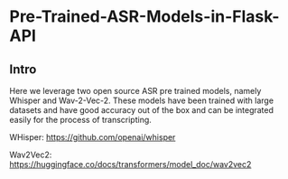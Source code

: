 # Pre-Trained-ASR-Models-in-Flask-API

## Intro

Here we leverage two open source ASR pre trained models, namely Whisper and Wav-2-Vec-2. These models have been trained with large datasets and have good accuracy out of the box and can be integrated easily for the process of transcripting.

WHisper:
https://github.com/openai/whisper

Wav2Vec2:
https://huggingface.co/docs/transformers/model_doc/wav2vec2
